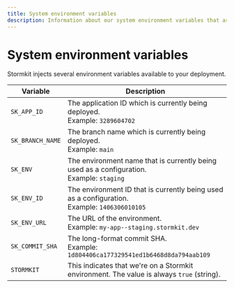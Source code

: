 ```yaml
---
title: System environment variables
description: Information about our system environment variables that are injected during deployments.
---
```


# System environment variables

Stormkit injects several environment variables available to your deployment.

<section>

| Variable         | Description  | 
| ---------------- | ------------ |
| `SK_APP_ID`      | The application ID which is currently being deployed. <br/> Example: `3289604702` |
| `SK_BRANCH_NAME` | The branch name which is currently being deployed. <br /> Example: `main` |
| `SK_ENV`         | The environment name that is currently being used as a configuration. <br /> Example: `staging` |
| `SK_ENV_ID`      | The environment ID that is currently being used as a configuration. <br /> Example: `1406306010105` |
| `SK_ENV_URL`     | The URL of the environment. <br /> Example: `my-app--staging.stormkit.dev` |
| `SK_COMMIT_SHA`  | The long-format commit SHA. <br /> Example: `1d804406ca177329541ed1b6468d8da794aab109` |
| `STORMKIT`       | This indicates that we're on a Stormkit environment. The value is always `true` (string). |

</section>

